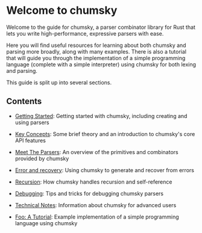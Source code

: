 # Welcome to chumsky

Welcome to the guide for chumsky, a parser combinator library for Rust that lets you write high-performance, expressive
parsers with ease.

Here you will find useful resources for learning about both chumsky and parsing more broadly, along with many examples.
There is also a tutorial that will guide you through the implementation of a simple programming language (complete with
a simple interpreter) using chumsky for both lexing and parsing.

This guide is split up into several sections.

## Contents

- [Getting Started](./_00_getting_started/index.html): Getting started with chumsky, including creating and using parsers
- [Key Concepts](./_01_key_concepts/index.html): Some brief theory and an introduction to chumsky's core API features
- [Meet The Parsers](./_02_meet_the_parsers/index.html): An overview of the primitives and combinators provided by chumsky
- [Error and recovery](./_03_error_and_recovery/index.html): Using chumsky to generate and recover from errors
- [Recursion](./_04_recursion/index.html): How chumsky handles recursion and self-reference
- [Debugging](./_05_debugging/index.html): Tips and tricks for debugging chumsky parsers
- [Technical Notes](./_06_technical_notes/index.html): Information about chumsky for advanced users

- [Foo: A Tutorial](./_07_tutorial/index.html): Example implementation of a simple programming language using chumsky
